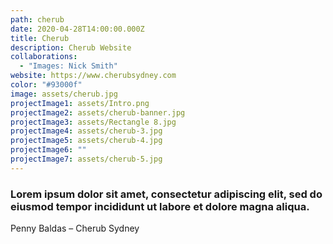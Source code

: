 ```yaml
---
path: cherub
date: 2020-04-28T14:00:00.000Z
title: Cherub
description: Cherub Website
collaborations:
  - "Images: Nick Smith"
website: https://www.cherubsydney.com
color: "#93000f"
image: assets/cherub.jpg
projectImage1: assets/Intro.png
projectImage2: assets/cherub-banner.jpg
projectImage3: assets/Rectangle 8.jpg
projectImage4: assets/cherub-3.jpg
projectImage5: assets/cherub-4.jpg
projectImage6: ""
projectImage7: assets/cherub-5.jpg
---
```

### Lorem ipsum dolor sit amet, consectetur adipiscing elit, sed do eiusmod tempor incididunt ut labore et dolore magna aliqua.

Penny Baldas – Cherub Sydney
